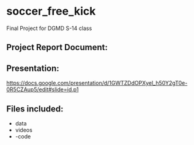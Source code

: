 # soccer_free_kick
Final Project for DGMD S-14 class

## Project Report Document:

## Presentation:
https://docs.google.com/presentation/d/1GWTZDdOPXyel_h50Y2gT0e-0R5CZAup5/edit#slide=id.p1

## Files included:
- data
- videos
- -code
